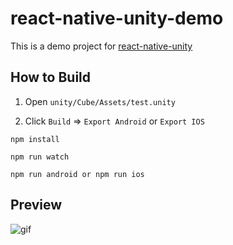 # react-native-unity-demo

This is a demo project for [react-native-unity](https://github.com/f111fei/react-native-unity-view)

## How to Build

1. Open `unity/Cube/Assets/test.unity`

2. Click `Build` => `Export Android` or `Export IOS`

```
npm install

npm run watch

npm run android or npm run ios
```

## Preview

![gif](https://user-images.githubusercontent.com/7069719/35962773-9623cf56-0ced-11e8-94aa-b93a35a39800.gif)
